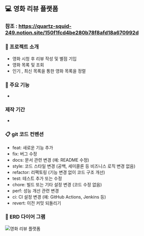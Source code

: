 ## 💻 영화 리뷰 플랫폼

### 참조 : https://quartz-squid-249.notion.site/150f1fcd4be280b78f8afd18a670992d

### 🪩 프로젝트 소개
* 영화 시청 후 리뷰 작성 및 별점 기입
* 영화 목록 및 조회
* 인기 , 최신 목록을 통한 영화 목록을 정렬

### 📢 주요 기능
* 

###  제작 기간
*

### 📋 git 코드 컨벤션
* feat: 새로운 기능 추가
* fix: 버그 수정
* docs: 문서 관련 변경 (예: README 수정)
* style: 코드 스타일 변경 (공백, 세미콜론 등 비즈니스 로직 변경 없음)
* refactor: 리팩토링 (기능 변경 없이 코드 구조 개선)
* test: 테스트 추가 또는 수정
* chore: 빌드 또는 기타 설정 변경 (코드 수정 없음)
* perf: 성능 개선 관련 변경
* ci: CI 설정 변경 (예: GitHub Actions, Jenkins 등)
* revert: 이전 커밋 되돌리기


### 📔 ERD 다이어 그램
![영화 리뷰 플랫폼](https://github.com/user-attachments/assets/16e70ce2-dd94-4dea-b0f5-cbda2d4063f5)
